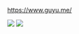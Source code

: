<https://www.guyu.me/>

![](https://github.com/wizardbyron/github-stats/blob/master/generated/overview.svg)
![](https://github.com/wizardbyron/github-stats/blob/master/generated/languages.svg)

